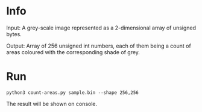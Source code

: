 # Info

Input: A grey-scale image represented as a 2-dimensional array of unsigned bytes.

Output: Array of 256 unsigned int numbers, each of them being a count of areas coloured with the corresponding shade of grey.

# Run

`python3 count-areas.py sample.bin --shape 256,256`

The result will be shown on console.
